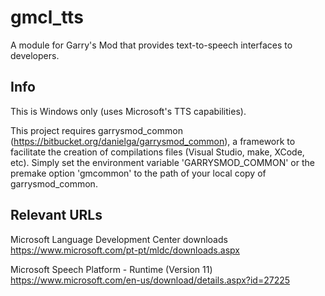 gmcl_tts
========

A module for Garry's Mod that provides text-to-speech interfaces to developers.

## Info

This is Windows only (uses Microsoft's TTS capabilities).

This project requires garrysmod_common (https://bitbucket.org/danielga/garrysmod_common), a framework to facilitate the creation of compilations files (Visual Studio, make, XCode, etc). Simply set the environment variable 'GARRYSMOD_COMMON' or the premake option 'gmcommon' to the path of your local copy of garrysmod_common.

## Relevant URLs

Microsoft Language Development Center downloads
https://www.microsoft.com/pt-pt/mldc/downloads.aspx

Microsoft Speech Platform - Runtime (Version 11)
https://www.microsoft.com/en-us/download/details.aspx?id=27225